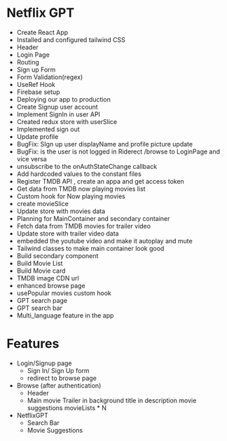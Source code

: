 # Netflix GPT
- Create React App
- Installed and configured tailwind CSS
- Header
- Login Page
- Routing
- Sign up Form
- Form Validation(regex)
- UseRef Hook
- Firebase setup
- Deploying our app to production
- Create Signup user account
- Implement SignIn in user API
- Created redux store with userSlice
- Implemented sign out
- Update profile 
- BugFix: SIgn up user displayName and profile picture update
- BugFix: is the user is not logged in Riderect /browse to LoginPage and vice versa
- unsubscribe to the onAuthStateChange callback
- Add hardcoded values to the constant files
- Register TMDB API , create an appa and get access token
- Get data from TMDB now playing movies list
- Custom hook for Now playing movies
- create movieSlice
- Update store with movies data
- Planning for MainContainer and secondary container
- Fetch data from TMDB movies for trailer video
- Update store with trailer video data
- embedded the youtube video and make it autoplay and mute
- Tailwind classes to make main container look good
- Build secondary component
- Build Movie List
- Build Movie card
- TMDB image CDN url
- enhanced browse page
- usePopular movies custom hook
- GPT search page
- GPT search bar
- Multi_language feature in the app

# Features
- Login/Signup page
    - Sign In/ Sign Up form
    - redirect to browse page
- Browse (after authentication)
    - Header
    - Main movie
        Trailer in background
        title in description
        movie suggestions
            movieLists * N
- NetflixGPT
    - Search Bar
    - Movie Suggestions
    